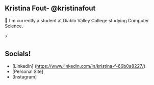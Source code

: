 ## Kristina Fout- **@kristinafout**
📓 I'm currently a student at Diablo Valley College studying Computer Science.

⚡️


## Socials!
* [LinkedIn] (https://www.linkedin.com/in/kristina-f-66b0a8227/)
* [Personal Site]
* [Instagram]
